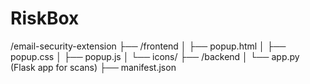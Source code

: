 # RiskBox

/email-security-extension
├── /frontend
│   ├── popup.html
│   ├── popup.css
│   ├── popup.js
│   └── icons/
├── /backend
│   └── app.py (Flask app for scans)
├── manifest.json
